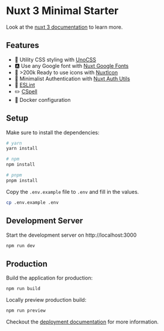 # Nuxt 3 Minimal Starter

Look at the [nuxt 3 documentation](https://v3.nuxtjs.org) to learn more.

## Features

- 🎨 Utility CSS styling with [UnoCSS](https://unocss.dev/)
- 🅰️ Use any Google font with [Nuxt Google Fonts](https://nuxt.com/modules/google-fonts)
- 📸 >200k Ready to use icons with [NuxtIcon](https://nuxt.com/modules/icon)
- 🔑 Minimalist Authentication with [Nuxt Auth Utils](https://nuxt.com/modules/auth-utils)
- 🧹 [ESLint](https://nuxt.com/modules/eslint)
- ✏️ [CSpell](https://cspell.org/)
- 📀 Docker configuration

## Setup

Make sure to install the dependencies:

```bash
# yarn
yarn install

# npm
npm install

# pnpm
pnpm install
```

Copy the `.env.example` file to `.env` and fill in the values.

```bash
cp .env.example .env
```

## Development Server

Start the development server on http://localhost:3000

```bash
npm run dev
```

## Production

Build the application for production:

```bash
npm run build
```

Locally preview production build:

```bash
npm run preview
```

Checkout the [deployment documentation](https://v3.nuxtjs.org/docs/deployment) for more information.
